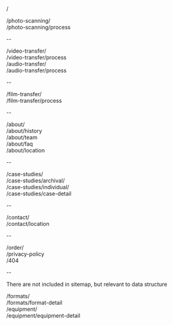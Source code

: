 /

/photo-scanning/<br>
/photo-scanning/process

--

/video-transfer/<br>
/video-transfer/process<br>
/audio-transfer/<br>
/audio-transfer/process<br>

--

/film-transfer/<br>
/film-transfer/process

--

/about/<br>
/about/history<br>
/about/team<br>
/about/faq<br>
/about/location<br>

--

/case-studies/<br>
/case-studies/archival/<br>
/case-studies/individual/<br>
/case-studies/case-detail<br>

--

/contact/<br>
/contact/location

--

/order/<br>
/privacy-policy<br>
/404<br>

--

There are not included in sitemap, but relevant to data structure

/formats/<br>
/formats/format-detail<br>
/equipment/<br>
/equipment/equipment-detail<br>

